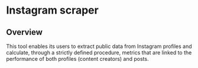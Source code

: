 # Instagram scraper

## Overview
This tool enables its users to extract public data from Instagram profiles and calculate, through a strictly defined procedure, metrics that are linked to the performance of both profiles (content creators) and posts.
